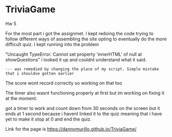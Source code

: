 # TriviaGame
Hw 5

For the most part i got the assignmet. I kept redoing the code trying to follow different ways of assembling the site opting to eventually do the more difficult quiz. I kept running into the problem 

"Uncaught TypeError: Cannot set property 'innerHTML' of null
    at showQuestions" i looked it up and couldnt understand what it said. 

    --- was remedied by changing the place of my script. Simple mistake that i shouldve gotten earlier

The score wont record correctly so working on that too

The timer also wasnt functioning properly at first but im working on fixing it at the moment. 

got a timer to work and count down from 30 seconds on the screen but it ends at 1 second because i havent linked it to the quiz meaning that i have yet to make it stop at 0 and end the quiz.

Link for the page is https://dannymurillo.github.io/TriviaGame/
